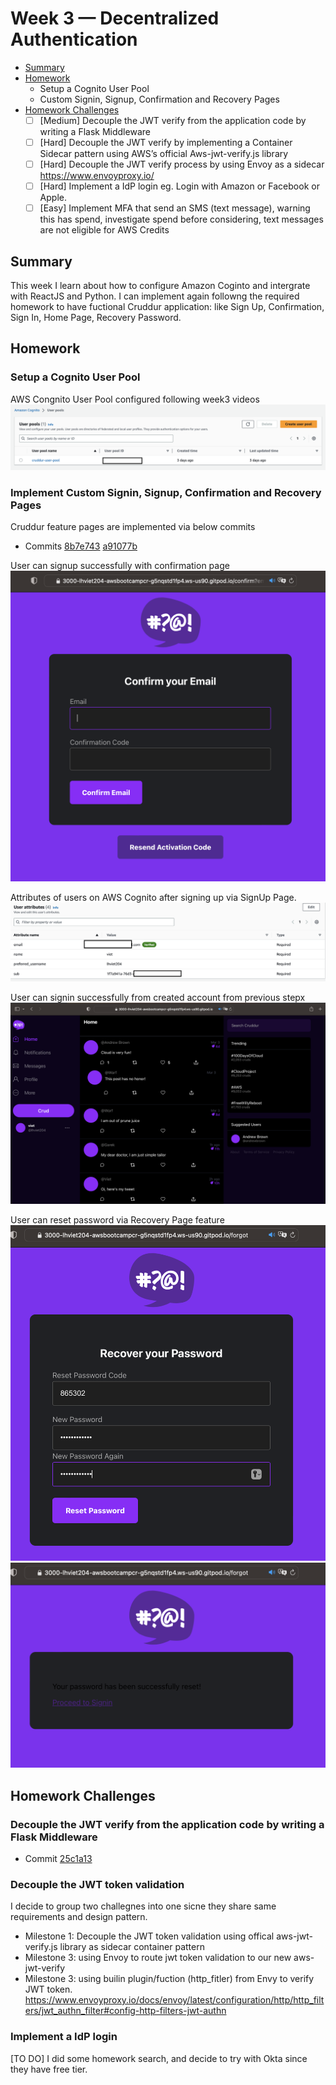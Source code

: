 # Week 3 — Decentralized Authentication
- [Summary](#summary)
- [Homework](#homework)
    - Setup a Cognito User Pool
    - Custom Signin, Signup, Confirmation and Recovery Pages
- [Homework Challenges](#homework-challenges)
    - [ ] [Medium] Decouple the JWT verify from the application code by writing a  Flask Middleware
    - [ ] [Hard] Decouple the JWT verify by implementing a Container Sidecar pattern using AWS’s official Aws-jwt-verify.js library
    - [ ] [Hard] Decouple the JWT verify process by using Envoy as a sidecar https://www.envoyproxy.io/
    - [ ] [Hard]  Implement a IdP login eg. Login with Amazon or Facebook or Apple.
    - [ ] [Easy] Implement MFA that send an SMS (text message), warning this has spend, investigate spend before considering, text messages are not eligible for AWS Credits    

## Summary
This week I learn about how to configure Amazon Coginto and intergrate with ReactJS and Python. I can implement again followng the required homework to have fuctional Cruddur application: like Sign Up, Confirmation, Sign In, Home Page, Recovery Password.

## Homework
### <strong>Setup a Cognito User Pool</strong>
AWS Congnito User Pool configured following week3 videos
![](./assets/week3/homework_cognito_pool_conf.png)
### <strong>Implement Custom Signin, Signup, Confirmation and Recovery Pages</strong>
Cruddur feature pages are implemented via below commits
- Commits [8b7e743](https://github.com/lhviet204/aws-bootcamp-cruddur-2023/commit/8b7e743ceeb12e1b9fe581eaa2fe7a7093cac432) [a91077b](https://github.com/lhviet204/aws-bootcamp-cruddur-2023/commit/a91077ba53ffc739fac485f48d989c577283c73c)

User can signup successfully with confirmation page
![](./assets/week3/homework-confirmation-page.png)

Attributes of users on AWS Cognito after signing up via SignUp Page.
![](./assets/week3/homework_user_attributes.png)

User can signin successfully from created account from previous stepx
![](./assets/week3/homework-homepage-after-signin.png)

User can reset password via Recovery Page feature
![](./assets/week3/homework-recovery-page-1.png)
![](./assets/week3/homework-recovery-page-2.png)

## Homework Challenges
### <strong></strong>
### <strong>Decouple the JWT verify from the application code by writing a  Flask Middleware</strong>
- Commit [25c1a13](https://github.com/lhviet204/aws-bootcamp-cruddur-2023/commit/25c1a13e256300260af200f714c7525009a6ef94)

### <strong>Decouple the JWT token validation</strong>
I decide to group two challegnes into one sicne they share same requirements and design pattern.
- Milestone 1: Decouple the JWT token validation using offical aws-jwt-verify.js library as sidecar container pattern
- Milestone 3: using Envoy to route jwt token validation to our new aws-jwt-verify
- Milestone 3: using builin plugin/fuction (http_fitler) from Envy to verify JWT token. https://www.envoyproxy.io/docs/envoy/latest/configuration/http/http_filters/jwt_authn_filter#config-http-filters-jwt-authn

### <strong>Implement a IdP login</strong>
[TO DO] I did some homework search, and decide to try with Okta since they have free tier.
